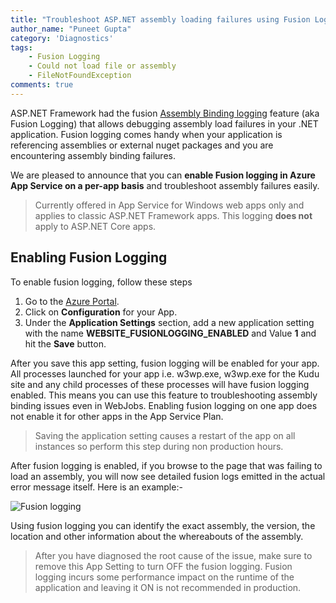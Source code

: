 ```yaml
---
title: "Troubleshoot ASP.NET assembly loading failures using Fusion Logging"
author_name: "Puneet Gupta"
category: 'Diagnostics'
tags:
    - Fusion Logging
    - Could not load file or assembly
    - FileNotFoundException
comments: true
---
```


ASP.NET Framework had the fusion [Assembly Binding logging](https://docs.microsoft.com/en-us/dotnet/framework/tools/fuslogvw-exe-assembly-binding-log-viewer) feature (aka Fusion Logging) that allows debugging assembly load failures in your .NET application. Fusion logging comes handy when your application is referencing assemblies or external nuget packages and you are encountering assembly binding failures.

We are pleased to announce that you can **enable Fusion logging in Azure App Service on a per-app basis** and troubleshoot assembly failures easily.

> Currently offered in App Service for Windows web apps only and applies to classic ASP.NET Framework apps. This logging **does not** apply to ASP.NET Core apps.

## Enabling Fusion Logging

To enable fusion logging, follow these steps

1. Go to the [Azure Portal](https://portal.azure.com).
2. Click on **Configuration** for your App.
3. Under the **Application Settings** section, add a new application setting with the name **WEBSITE_FUSIONLOGGING_ENABLED** and Value **1** and hit the **Save** button.

After you save this app setting, fusion logging will be enabled for your app. All processes launched for your app i.e. w3wp.exe, w3wp.exe for the Kudu site and any child processes of these processes will have fusion logging enabled. This means you can use this feature to troubleshooting assembly binding issues even in WebJobs. Enabling fusion logging on one app does not enable it for other apps in the App Service Plan.

> Saving the application setting causes a restart of the app on all instances so perform this step during non production hours.

After fusion logging is enabled, if you browse to the page that was failing to load an assembly, you will now see detailed fusion logs emitted in the actual error message itself. Here is an example:-

![Fusion logging]({{site.baseurl}}/media/2020/09/fusion-logging-error.png)

Using fusion logging you can identify the exact assembly, the version, the location and other information about the whereabouts of the assembly.

> After you have diagnosed the root cause of the issue, make sure to remove this App Setting to turn OFF the fusion logging. Fusion logging incurs some performance impact on the runtime of the application and leaving it ON is not recommended in production.
